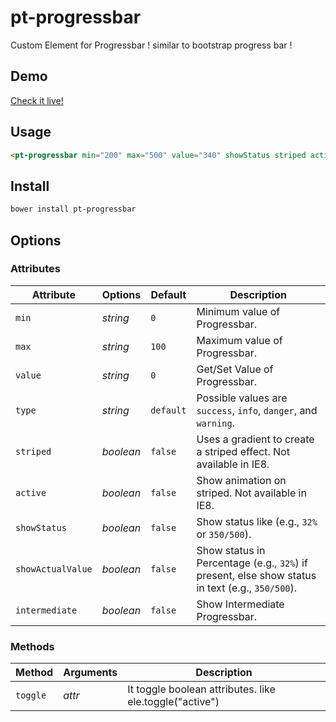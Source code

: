 pt-progressbar
================

Custom Element for Progressbar ! similar to bootstrap progress bar !

## Demo

[Check it live!](http://pitana.github.io/pt-progressbar)

## Usage
```html
<pt-progressbar min="200" max="500" value="340" showStatus striped active></pt-progressbar>
```

## Install

```sh
bower install pt-progressbar
```
## Options

### Attributes

Attribute         | Options    | Default     | Description
---               | ---        | ---         | ---
`min`             | *string*   | `0`         | Minimum value of Progressbar.
`max`             | *string*   | `100`       | Maximum value of Progressbar.
`value`           | *string*   | `0`         | Get/Set Value of Progressbar.
`type`            | *string*   | `default`   | Possible values are `success`, `info`, `danger`, and `warning`.
`striped`         | *boolean*  | `false`     | Uses a gradient to create a striped effect. Not available in IE8.
`active`          | *boolean*  | `false`     | Show animation on striped. Not available in IE8.
`showStatus`      | *boolean*  | `false`     | Show status like (e.g., `32%` or `350/500`).
`showActualValue` | *boolean*  | `false`     | Show status in Percentage (e.g., `32%`) if present, else show status in text (e.g., `350/500`).
`intermediate`    | *boolean*  | `false`     | Show Intermediate Progressbar.


### Methods

Method            | Arguments        | Description
---               | ---              | ---
`toggle`          | *attr*           | It toggle boolean attributes. like ele.toggle("active")
